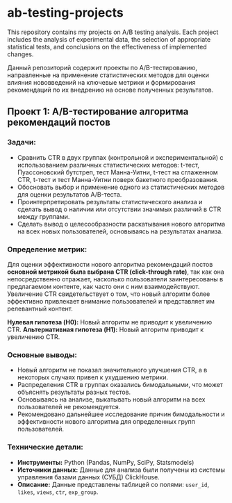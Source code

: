 # ab-testing-projects
This repository contains my projects on A/B testing analysis. Each project includes the analysis of experimental data, the selection of appropriate statistical tests, and conclusions on the effectiveness of implemented changes.

Данный репозиторий содержит проекты по A/B-тестированию, направленные на применение статистических методов для оценки влияния нововведений на ключевые метрики и формирования рекомендаций по их внедрению на основе полученных результатов.

## Проект 1: A/B-тестирование алгоритма рекомендаций постов

### Задачи:
*   Сравнить CTR в двух группах (контрольной и экспериментальной) с использованием различных статистических методов: t-тест, Пуассоновский бутстреп, тест Манна-Уитни, t-тест на сглаженном CTR, t-тест и тест Манна-Уитни поверх бакетного преобразования.
*   Обосновать выбор и применение одного из статистических методов для оценки результатов A/B-теста.
*   Проинтерпретировать результаты статистического анализа и сделать вывод о наличии или отсутствии значимых различий в CTR между группами.
*   Сделать вывод о целесообразности раскатывания нового алгоритма на всех новых пользователей, основываясь на результатах анализа.


### Определение метрик:
Для оценки эффективности нового алгоритма рекомендаций постов **основной метрикой была выбрана CTR (click-through rate)**, так как она непосредственно отражает, насколько пользователи заинтересованы в предлагаемом контенте, как часто они с ним взаимодействуют. Увеличение CTR свидетельствует о том, что новый алгоритм более эффективно привлекает внимание пользователей и представляет им релевантный контент.

**Нулевая гипотеза (H0):** Новый алгоритм не приводит к увеличению CTR.
**Альтернативная гипотеза (H1):** Новый алгоритм приводит к увеличению CTR.


### Основные выводы:
*  Новый алгоритм не показал значительного улучшения CTR, а в некоторых случаях привел к ухудшению метрики.
*  Распределения CTR в группах оказались бимодальными, что может объяснять результаты разных тестов.
*  Основываясь на анализе, выкатывать новый алгоритм на всех пользователей не рекомендуется.
*  Рекомендовано дальнейшее исследование причин бимодальности и эффективности нового алгоритма для определенных групп пользователей.

### Технические детали:
*  **Инструменты:** Python (Pandas, NumPy, SciPy, Statsmodels)
*  **Источники данных:** Данные для анализа были получены из системы управления базами данных (СУБД) ClickHouse.
*  **Описание:** Данные представлены таблицей со полями: `user_id`, `likes`, `views`, `ctr`, `exp_group`.
